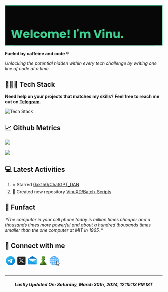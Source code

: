 ![banner](assets/banner.png)

**Fueled by caffeine and code ®**

*Unlocking the potential hidden within every tech challenge by writing one line of code at a time.*

## 👨🏻‍💻 Tech Stack

**Need help on your projects that matches my skills?**
**Feel free to reach me out on [Telegram](https://t.me/VinuXD).**

![Tech Stack](https://skillicons.dev/icons?i=arduino,autocad,aws,bash,c,devto,firebase,git,github,githubactions,heroku,html,java,linux,md,mongodb,netlify,obsidian,powershell,py,raspberrypi,redhat,redis,regex,spring,supabase,vercel,vscode&theme=dark&perline=8)

## 📈 Github Metrics

<a href=https://vinuxd.me><img src="http://github-readme-streak-stats.herokuapp.com?user=vinuxd&theme=chartreuse-dark&hide_border=false&date_format=j%20M%5B%20Y%5D"/></a>

<a href=https://vinuxd.me><img src="https://github-readme-stats.vercel.app/api?username=vinuxd&hide=issues&show_icons=true&theme=chartreuse-dark&include_all_commits=true&count_private=true"/></a>

## 💻 Latest Activities

<!--RECENT_ACTIVITY:start-->
1. ⭐ Starred [0xk1h0/ChatGPT_DAN](https://github.com/0xk1h0/ChatGPT_DAN)<br>
2. 📔 Created new repository [VinuXD/Batch-Scripts](https://github.com/VinuXD/Batch-Scripts)<br>
<!--RECENT_ACTIVITY:end-->

## 🎨 Funfact

<!--STARTS_HERE_QUOTE_README-->
<i>❝The computer in your cell phone today is million times cheaper and a thousands times more powerful and about a hundred thousands times smaller than the one computer at MIT in 1965.❞</i>
<!--ENDS_HERE_QUOTE_README-->

## 🔗 Connect with me

<!-- Icons downloaded from https://icons8.com> -->

<a href="https://t.me/VinuXD" class="padded"><img align="left" alt="Telegram" width="35px" src="assets/telegram.png" /></a> 

<a href="https://twitter.com/Vinuxde" class="padded"><img align="left" alt="X" width="35px" src="assets/x.png" /></a> 

<a href="mailto:vinuvarsath.s@proton.me" class="padded"><img align="left" alt="Mail" width="35px" src="assets/mail.png" /></a> 

<a href="https://www.chess.com/member/vinuxde" class="padded"><img align="left" alt="Chess.com" width="35px" src="assets/chess.png" /></a> 

<a href="https://vinuxd.github.io" class="padded"><img align="left" alt="Web" width="35px" src="assets/web.png"></a> 

</br>
</br>
</br>

---

<!--RECENT_ACTIVITY:last_update-->
<h5 align="center">Lastly Updated On: <b>Saturday, March 30th, 2024, 12:15:13 PM IST</b></h5>
<!--RECENT_ACTIVITY:last_update_end-->


<!-- 

## Spotify Playing

[![Spotify](https://spotifyxd.vercel.app/api/spotify?background_color=000000&border_color=00ff7f)](https://open.spotify.com/user/31a2knpxmuez2uo44wigmbqxjapy?si=ORyXsvpDQy6DNbodyG10lA)

-->